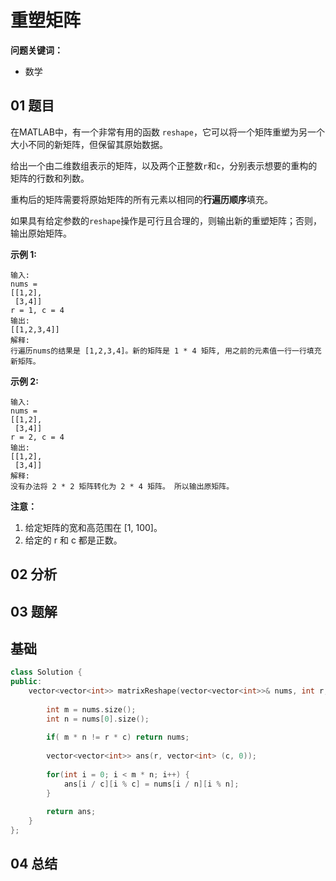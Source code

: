 # 重塑矩阵
**问题关键词：**

- 数学

## 01 题目

在MATLAB中，有一个非常有用的函数 `reshape`，它可以将一个矩阵重塑为另一个大小不同的新矩阵，但保留其原始数据。

给出一个由二维数组表示的矩阵，以及两个正整数`r`和`c`，分别表示想要的重构的矩阵的行数和列数。

重构后的矩阵需要将原始矩阵的所有元素以相同的**行遍历顺序**填充。

如果具有给定参数的`reshape`操作是可行且合理的，则输出新的重塑矩阵；否则，输出原始矩阵。

**示例 1:**

```
输入: 
nums = 
[[1,2],
 [3,4]]
r = 1, c = 4
输出: 
[[1,2,3,4]]
解释:
行遍历nums的结果是 [1,2,3,4]。新的矩阵是 1 * 4 矩阵, 用之前的元素值一行一行填充新矩阵。
```

**示例 2:**

```
输入: 
nums = 
[[1,2],
 [3,4]]
r = 2, c = 4
输出: 
[[1,2],
 [3,4]]
解释:
没有办法将 2 * 2 矩阵转化为 2 * 4 矩阵。 所以输出原矩阵。
```

**注意：**

1. 给定矩阵的宽和高范围在 [1, 100]。
2. 给定的 r 和 c 都是正数。

## 02 分析



## 03 题解

## 基础

```c++
class Solution {
public:
    vector<vector<int>> matrixReshape(vector<vector<int>>& nums, int r, int c) {
        
        int m = nums.size();
        int n = nums[0].size();
        
        if( m * n != r * c) return nums;
        
        vector<vector<int>> ans(r, vector<int> (c, 0));
        
        for(int i = 0; i < m * n; i++) {
            ans[i / c][i % c] = nums[i / n][i % n];
        }
        
        return ans;
    }
};
```

## 04 总结

